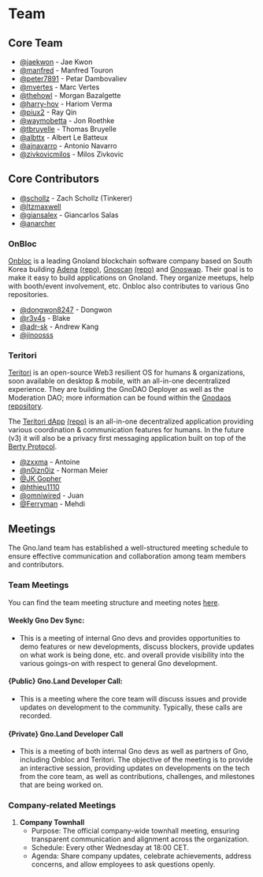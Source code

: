 # Team

## Core Team

- [@jaekwon](https://github.com/jaekwon) - Jae Kwon
- [@manfred](https://github.com/moul) - Manfred Touron
- [@peter7891](https://github.com/peter7891) - Petar Dambovaliev
- [@mvertes](https://github.com/mvertes) - Marc Vertes
- [@thehowl](https://github.com/thehowl) - Morgan Bazalgette
- [@harry-hov](https://github.com/harry-hov) - Hariom Verma
- [@piux2](https://github.com/piux2) - Ray Qin
- [@waymobetta](https://github.com/waymobetta) - Jon Roethke
- [@tbruyelle](https://github.com/tbruyelle) - Thomas Bruyelle
- [@albttx](https://github.com/albttx) - Albert Le Batteux
- [@ajnavarro](https://github.com/ajnavarro) - Antonio Navarro
- [@zivkovicmilos](https://github.com/zivkovicmilos) - Milos Zivkovic

## Core Contributors

- [@schollz](https://github.com/schollz) - Zach Schollz (Tinkerer)
- [@ltzmaxwell](https://github.com/ltzmaxwell)
- [@giansalex](https://github.com/giansalex) - Giancarlos Salas
- [@anarcher](https://github.com/anarcher)

### OnBloc

[Onbloc](https://onbloc.xyz/) is a leading Gnoland blockchain software company based on South Korea building
[Adena](https://adena.app) [(repo)](https://github.com/onbloc/adena-wallet), [Gnoscan](https://gnoscan.io) [(repo)](https://github.com/onbloc/gnoscan) and [Gnoswap](https://medium.com/@gnoswaplabs). Their goal is to make it easy to build applications on Gnoland. They organize meetups, help with booth/event involvement, etc. Onbloc also contributes to various Gno repositories.

- [@dongwon8247](https://github.com/dongwon8247) - Dongwon
- [@r3v4s](https://github.com/r3v4s) - Blake
- [@adr-sk](https://github.com/adr-sk) - Andrew Kang
- [@jinoosss](https://github.com/jinoosss)

### Teritori

[Teritori](https://teritori.com) is an open-source Web3 resilient OS for humans & organizations, soon available on desktop & mobile, with an all-in-one decentralized experience. They are building the GnoDAO Deployer as well as the Moderation DAO; more information can be found within the [Gnodaos repository](https://github.com/TERITORI/gnodaos/).

The [Teritori dApp](https://app.teritori.com/) [(repo)](https://github.com/TERITORI/teritori-dapp) is an all-in-one decentralized application providing various coordination & communication features for humans. In the future (v3) it will also be a privacy first messaging application built on top of the [Berty Protocol](https://berty.tech/).

- [@zxxma](https://github.com/zxxma) - Antoine
- [@n0izn0iz](https://github.com/n0izn0iz) - Norman Meier
- [@JK Gopher](https://github.com/go7066)
- [@hthieu1110](https://github.com/hthieu1110)
- [@omniwired](https://github.com/omniwired) - Juan
- [@Ferryman](https://github.com/ferryman/) - Mehdi

## Meetings

The Gno.land team has established a well-structured meeting schedule to ensure effective communication and collaboration among team members and contributors.

### Team Meetings

You can find the team meeting structure and meeting notes [here](https://github.com/gnolang/meetings).

#### Weekly Gno Dev Sync:
- This is a meeting of internal Gno devs and provides opportunities to demo features or new developments, discuss blockers, provide updates on what work is being done, etc. and overall provide visibility into the various goings-on with respect to general Gno development.

#### {Public} Gno.Land Developer Call:
- This is a meeting where the core team will discuss issues and provide updates on development to the community. Typically, these calls are recorded.

#### {Private} Gno.Land Developer Call
- This is a meeting of both internal Gno devs as well as partners of Gno, including Onbloc and Teritori. The objective of the meeting is to provide an interactive session, providing updates on developments on the tech from the core team, as well as contributions, challenges, and milestones that are being worked on.

### Company-related Meetings

1. **Company Townhall**
    - Purpose: The official company-wide townhall meeting, ensuring transparent communication and alignment across the
      organization.
    - Schedule: Every other Wednesday at 18:00 CET.
    - Agenda: Share company updates, celebrate achievements, address concerns, and allow employees to ask questions
      openly.
